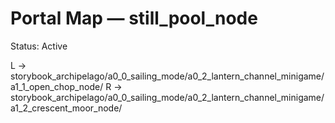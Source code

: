 # Portal Map — still_pool_node

Status: Active

L → storybook_archipelago/a0_0_sailing_mode/a0_2_lantern_channel_minigame/a1_1_open_chop_node/
R → storybook_archipelago/a0_0_sailing_mode/a0_2_lantern_channel_minigame/a1_2_crescent_moor_node/

